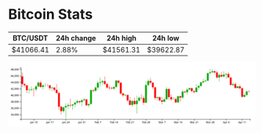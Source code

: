 # Bitcoin Stats

BTC/USDT|24h change|24h high|24h low|
|---|---|---|---|
|$41066.41|2.88%|$41561.31|$39622.87|

<img src="./chart.svg">

